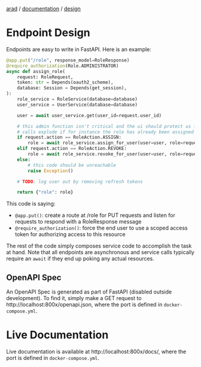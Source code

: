 [arad](../../../../) / [documentation](../) / [design](./)

# Endpoint Design

Endpoints are easy to write in FastAPI. Here is an example:

```python
@app.put("/role", response_model=RoleResponse)
@require_authorization(Role.ADMINISTRATOR)
async def assign_role(
    request: RoleRequest,
    token: str = Depends(oauth2_scheme),
    database: Session = Depends(get_session),
):
    role_service = RoleService(database=database)
    user_service = UserService(database=database)

    user = await user_service.get(user_id=request.user_id)

    # this admin function isn't critical and the ui should protect us from most edge cases so we'll just let these
    # calls explode if for instance the role has already been assigned to the user (possible with two tabs open)
    if request.action == RoleAction.ASSIGN:
        role = await role_service.assign_for_user(user=user, role=request.role)
    elif request.action == RoleAction.REVOKE:
        role = await role_service.revoke_for_user(user=user, role=request.role)
    else:
        # this code should be unreachable
        raise Exception()

    # TODO: log user out by removing refresh tokens

    return {"role": role}
```

This code is saying:

- `@app.put()`: create a route at /role for PUT requests and listen for requests to respond with a RoleResponse message
- `@require_authorization()`: force the end user to use a scoped access token for authorizing access to this resource

The rest of the code simply composes service code to accomplish the task at hand. Note that all endpoints are
asynchronous and service calls typically require an `await` if they end up poking any actual resources.

## OpenAPI Spec

An OpenAPI Spec is generated as part of FastAPI (disabled outside development). To find it, simply make a GET request to
http://localhost:800x/openapi.json, where the port is defined in `docker-compose.yml`.

# Live Documentation

Live documentation is available at http://localhost:800x/docs/, where the port is defined in `docker-compose.yml`.
